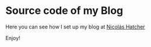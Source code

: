 Source code of my Blog
======================

Here you can see how I set up my blog at [Nicolás Hatcher](https://wwww.nhatcher.com)

Enjoy!
